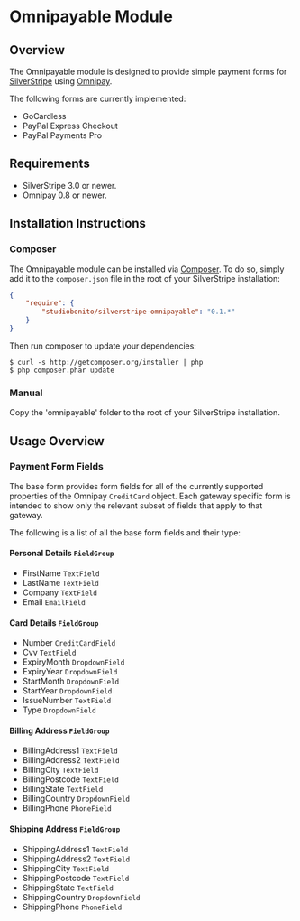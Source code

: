 # Omnipayable Module

## Overview

The Omnipayable module is designed to provide simple payment forms for [SilverStripe](http://silverstripe.org/)
using [Omnipay](https://github.com/adrianmacneil/omnipay/).

The following forms are currently implemented:

 * GoCardless
 * PayPal Express Checkout
 * PayPal Payments Pro

## Requirements

- SilverStripe 3.0 or newer.
- Omnipay 0.8 or newer.

## Installation Instructions

### Composer

The Omnipayable module can be installed via [Composer](http://getcomposer.org/).
To do so, simply add it to the `composer.json` file in the root of your SilverStripe installation:

```json
{
    "require": {
        "studiobonito/silverstripe-omnipayable": "0.1.*"
    }
}
```

Then run composer to update your dependencies:

    $ curl -s http://getcomposer.org/installer | php
    $ php composer.phar update

### Manual

Copy the 'omnipayable' folder to the root of your SilverStripe installation.

## Usage Overview

### Payment Form Fields

The base form provides form fields for all of the currently supported properties of the Omnipay `CreditCard` object.
Each gateway specific form is intended to show only the relevant subset of fields that apply to that gateway.

The following is a list of all the base form fields and their type:

#### Personal Details `FieldGroup`
* FirstName `TextField`
* LastName `TextField`
* Company `TextField`
* Email `EmailField`

#### Card Details `FieldGroup`
* Number `CreditCardField`
* Cvv `TextField`
* ExpiryMonth `DropdownField`
* ExpiryYear `DropdownField`
* StartMonth `DropdownField`
* StartYear `DropdownField`
* IssueNumber `TextField`
* Type `DropdownField`

#### Billing Address `FieldGroup`
* BillingAddress1 `TextField`
* BillingAddress2 `TextField`
* BillingCity `TextField`
* BillingPostcode `TextField`
* BillingState `TextField`
* BillingCountry `DropdownField`
* BillingPhone `PhoneField`

#### Shipping Address `FieldGroup`
* ShippingAddress1 `TextField`
* ShippingAddress2 `TextField`
* ShippingCity `TextField`
* ShippingPostcode `TextField`
* ShippingState `TextField`
* ShippingCountry `DropdownField`
* ShippingPhone `PhoneField`